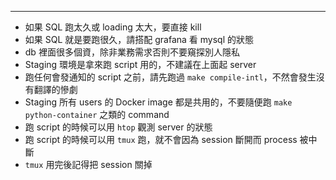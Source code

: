 ---
- 如果 SQL 跑太久或 loading 太大，要直接 kill
- 如果 SQL 就是要跑很久，請搭配 grafana 看 mysql 的狀態
- db 裡面很多個資，除非業務需求否則不要窺探別人隱私
- Staging 環境是拿來跑 script 用的，不建議在上面起 server
- 跑任何會發通知的 script 之前，請先跑過 `make compile-intl`，不然會發生沒有翻譯的慘劇
- Staging 所有 users 的 Docker image 都是共用的，不要隨便跑 `make python-container` 之類的 command
- 跑 script 的時候可以用 `htop` 觀測 server 的狀態
- 跑 script 的時候可以用 `tmux` 跑，就不會因為 session 斷開而 process 被中斷
- `tmux` 用完後記得把 session 關掉

